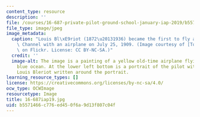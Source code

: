 ```yaml
---
content_type: resource
description: ''
file: /courses/16-687-private-pilot-ground-school-january-iap-2019/b5571466c776ed450f6a9d13f807c04f_16-687iap19.jpg
file_type: image/jpeg
image_metadata:
  caption: "Louis Bl\xE9riot (1872\u20131936) became the first to fly across the English\
    \ Channel with an airplane on July 25, 1909. (Image courtesy of [Tom Wigley](https://www.flickr.com/photos/amphalon/3877700487/)\
    \ on Flickr. License: CC BY-NC-SA.)"
  credit: ''
  image-alt: The image is a painting of a yellow old-time airplane flying across a
    blue ocean. At the lower left bottom is a portrait of the pilot with a name of
    Louis Bleriot written around the portrait.
learning_resource_types: []
license: https://creativecommons.org/licenses/by-nc-sa/4.0/
ocw_type: OCWImage
resourcetype: Image
title: 16-687iap19.jpg
uid: b5571466-c776-ed45-0f6a-9d13f807c04f
---
```

